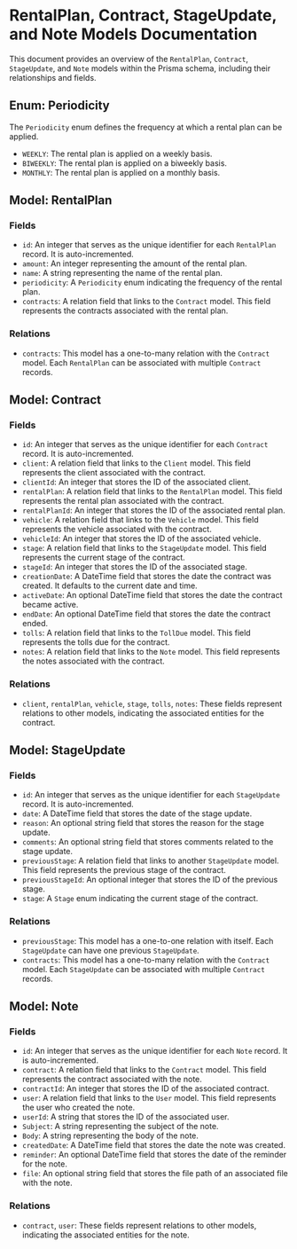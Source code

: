 # RentalPlan, Contract, StageUpdate, and Note Models Documentation

This document provides an overview of the `RentalPlan`, `Contract`, `StageUpdate`, and `Note` models within the Prisma schema, including their relationships and fields.

## Enum: Periodicity

The `Periodicity` enum defines the frequency at which a rental plan can be applied.

- `WEEKLY`: The rental plan is applied on a weekly basis.
- `BIWEEKLY`: The rental plan is applied on a biweekly basis.
- `MONTHLY`: The rental plan is applied on a monthly basis.

## Model: RentalPlan

### Fields

- `id`: An integer that serves as the unique identifier for each `RentalPlan` record. It is auto-incremented.
- `amount`: An integer representing the amount of the rental plan.
- `name`: A string representing the name of the rental plan.
- `periodicity`: A `Periodicity` enum indicating the frequency of the rental plan.
- `contracts`: A relation field that links to the `Contract` model. This field represents the contracts associated with the rental plan.

### Relations

- `contracts`: This model has a one-to-many relation with the `Contract` model. Each `RentalPlan` can be associated with multiple `Contract` records.

## Model: Contract

### Fields

- `id`: An integer that serves as the unique identifier for each `Contract` record. It is auto-incremented.
- `client`: A relation field that links to the `Client` model. This field represents the client associated with the contract.
- `clientId`: An integer that stores the ID of the associated client.
- `rentalPlan`: A relation field that links to the `RentalPlan` model. This field represents the rental plan associated with the contract.
- `rentalPlanId`: An integer that stores the ID of the associated rental plan.
- `vehicle`: A relation field that links to the `Vehicle` model. This field represents the vehicle associated with the contract.
- `vehicleId`: An integer that stores the ID of the associated vehicle.
- `stage`: A relation field that links to the `StageUpdate` model. This field represents the current stage of the contract.
- `stageId`: An integer that stores the ID of the associated stage.
- `creationDate`: A DateTime field that stores the date the contract was created. It defaults to the current date and time.
- `activeDate`: An optional DateTime field that stores the date the contract became active.
- `endDate`: An optional DateTime field that stores the date the contract ended.
- `tolls`: A relation field that links to the `TollDue` model. This field represents the tolls due for the contract.
- `notes`: A relation field that links to the `Note` model. This field represents the notes associated with the contract.

### Relations

- `client`, `rentalPlan`, `vehicle`, `stage`, `tolls`, `notes`: These fields represent relations to other models, indicating the associated entities for the contract.

## Model: StageUpdate

### Fields

- `id`: An integer that serves as the unique identifier for each `StageUpdate` record. It is auto-incremented.
- `date`: A DateTime field that stores the date of the stage update.
- `reason`: An optional string field that stores the reason for the stage update.
- `comments`: An optional string field that stores comments related to the stage update.
- `previousStage`: A relation field that links to another `StageUpdate` model. This field represents the previous stage of the contract.
- `previousStageId`: An optional integer that stores the ID of the previous stage.
- `stage`: A `Stage` enum indicating the current stage of the contract.

### Relations

- `previousStage`: This model has a one-to-one relation with itself. Each `StageUpdate` can have one previous `StageUpdate`.
- `contracts`: This model has a one-to-many relation with the `Contract` model. Each `StageUpdate` can be associated with multiple `Contract` records.

## Model: Note

### Fields

- `id`: An integer that serves as the unique identifier for each `Note` record. It is auto-incremented.
- `contract`: A relation field that links to the `Contract` model. This field represents the contract associated with the note.
- `contractId`: An integer that stores the ID of the associated contract.
- `user`: A relation field that links to the `User` model. This field represents the user who created the note.
- `userId`: A string that stores the ID of the associated user.
- `Subject`: A string representing the subject of the note.
- `Body`: A string representing the body of the note.
- `createdDate`: A DateTime field that stores the date the note was created.
- `reminder`: An optional DateTime field that stores the date of the reminder for the note.
- `file`: An optional string field that stores the file path of an associated file with the note.

### Relations

- `contract`, `user`: These fields represent relations to other models, indicating the associated entities for the note.